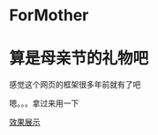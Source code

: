 # ForMother
<h1>算是母亲节的礼物吧</h1>
    <p>感觉这个网页的框架很多年前就有了吧</p>
    <p>嗯。。。拿过来用一下</p>
    <a href="http://www.cxyzf.cn/mylove/">效果展示</a>
